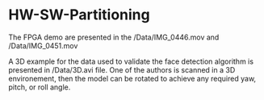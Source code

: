 # HW-SW-Partitioning
The FPGA demo are presented in the /Data/IMG_0446.mov and /Data/IMG_0451.mov

A 3D example for the data used to validate the face detection algorithm is presented in /Data/3D.avi file.
One of the authors is scanned in a 3D environement, then the model can be rotated to achieve any required yaw, pitch, or roll angle.
